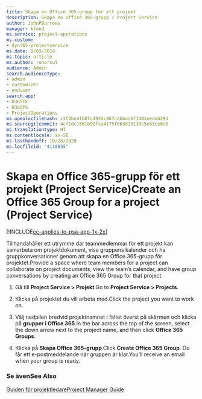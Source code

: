 ```yaml
---
title: Skapa en Office 365-grupp för ett projekt
description: Skapa en Office 365-grupp i Project Service
author: JohnPBurrows
manager: kfend
ms.service: project-operations
ms.custom:
- dyn365-projectservice
ms.date: 8/03/2018
ms.topic: article
ms.author: ruhercul
audience: Admin
search.audienceType:
- admin
- customizer
- enduser
search.app:
- D365CE
- D365PS
- ProjectOperations
ms.openlocfilehash: c3f2be4f68fc492dc867cdbbac6f1401eede629d
ms.sourcegitcommit: 4cf1dc1561b92fca4175f0b3813133c5e63ce8e6
ms.translationtype: HT
ms.contentlocale: sv-SE
ms.lasthandoff: 10/28/2020
ms.locfileid: "4118855"
---
```

# <a name="create-an-office-365-group-for-a-project-project-service"></a><span data-ttu-id="2a2c9-103">Skapa en Office 365-grupp för ett projekt (Project Service)</span><span class="sxs-lookup"><span data-stu-id="2a2c9-103">Create an Office 365 Group for a project (Project Service)</span></span>

[!INCLUDE[cc-applies-to-psa-app-1x-2x](../includes/cc-applies-to-psa-app-1x-2x.md)]

<span data-ttu-id="2a2c9-104">Tillhandahåller ett utrymme där teammedlemmar för ett projekt kan samarbeta om projektdokument, visa gruppens kalender och ha gruppkonversationer genom att skapa en Office 365-grupp för projektet.</span><span class="sxs-lookup"><span data-stu-id="2a2c9-104">Provide a space where team members for a project can collaborate on project documents, view the team’s calendar, and have group conversations by creating an Office 365 Group for that project.</span></span>  
  
1.  <span data-ttu-id="2a2c9-105">Gå till **Project Service > Projekt**.</span><span class="sxs-lookup"><span data-stu-id="2a2c9-105">Go to **Project Service > Projects**.</span></span>  
  
2.  <span data-ttu-id="2a2c9-106">Klicka på projektet du vill arbeta med.</span><span class="sxs-lookup"><span data-stu-id="2a2c9-106">Click the project you want to work on.</span></span>  
  
3.  <span data-ttu-id="2a2c9-107">Välj nedpilen bredvid projektnamnet i fältet överst på skärmen och klicka på **grupper i Office 365**.</span><span class="sxs-lookup"><span data-stu-id="2a2c9-107">In the bar across the top of the screen, select the down arrow next to the project name, and then click **Office 365 Groups**.</span></span>  
  
4.  <span data-ttu-id="2a2c9-108">Klicka på **Skapa Office 365-grupp**.</span><span class="sxs-lookup"><span data-stu-id="2a2c9-108">Click **Create Office 365 Group**.</span></span> <span data-ttu-id="2a2c9-109">Du får ett e-postmeddelande när gruppen är klar.</span><span class="sxs-lookup"><span data-stu-id="2a2c9-109">You’ll receive an email when your group is ready.</span></span>  
  
### <a name="see-also"></a><span data-ttu-id="2a2c9-110">Se även</span><span class="sxs-lookup"><span data-stu-id="2a2c9-110">See Also</span></span>  
 [<span data-ttu-id="2a2c9-111">Guiden för projektledare</span><span class="sxs-lookup"><span data-stu-id="2a2c9-111">Project Manager Guide</span></span>](../psa/project-manager-guide.md)

